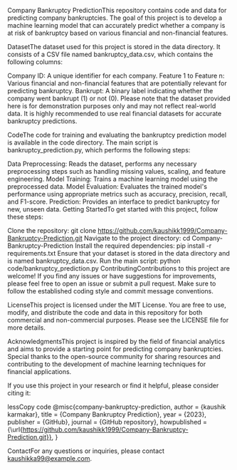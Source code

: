 Company Bankruptcy PredictionThis repository contains code and data for predicting company bankruptcies. The goal of this project is to develop a machine learning model that can accurately predict whether a company is at risk of bankruptcy based on various financial and non-financial features.

DatasetThe dataset used for this project is stored in the data directory. It consists of a CSV file named bankruptcy_data.csv, which contains the following columns:

Company ID: A unique identifier for each company.
Feature 1 to Feature n: Various financial and non-financial features that are potentially relevant for predicting bankruptcy.
Bankrupt: A binary label indicating whether the company went bankrupt (1) or not (0).
Please note that the dataset provided here is for demonstration purposes only and may not reflect real-world data. It is highly recommended to use real financial datasets for accurate bankruptcy predictions.

CodeThe code for training and evaluating the bankruptcy prediction model is available in the code directory. The main script is bankruptcy_prediction.py, which performs the following steps:

Data Preprocessing: Reads the dataset, performs any necessary preprocessing steps such as handling missing values, scaling, and feature engineering.
Model Training: Trains a machine learning model using the preprocessed data.
Model Evaluation: Evaluates the trained model's performance using appropriate metrics such as accuracy, precision, recall, and F1-score.
Prediction: Provides an interface to predict bankruptcy for new, unseen data.
Getting StartedTo get started with this project, follow these steps:

Clone the repository: git clone https://github.com/kaushikk1999/Company-Bankruptcy-Prediction.git
Navigate to the project directory: cd Company-Bankruptcy-Prediction
Install the required dependencies: pip install -r requirements.txt
Ensure that your dataset is stored in the data directory and is named bankruptcy_data.csv.
Run the main script: python code/bankruptcy_prediction.py
ContributingContributions to this project are welcome! If you find any issues or have suggestions for improvements, please feel free to open an issue or submit a pull request. Make sure to follow the established coding style and commit message conventions.

LicenseThis project is licensed under the MIT License. You are free to use, modify, and distribute the code and data in this repository for both commercial and non-commercial purposes. Please see the LICENSE file for more details.

AcknowledgmentsThis project is inspired by the field of financial analytics and aims to provide a starting point for predicting company bankruptcies. Special thanks to the open-source community for sharing resources and contributing to the development of machine learning techniques for financial applications.

If you use this project in your research or find it helpful, please consider citing it:

lessCopy code
@misc{company-bankruptcy-prediction,
  author = {kaushik karmakar},
  title = {Company Bankruptcy Prediction},
  year = {2023},
  publisher = {GitHub},
  journal = {GitHub repository},
  howpublished = {\url{https://github.com/kaushikk1999/Company-Bankruptcy-Prediction.git}},
}


ContactFor any questions or inquiries, please contact kaushikka99@example.com.

